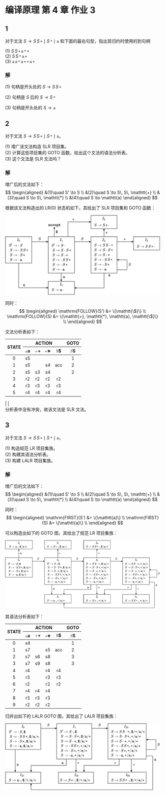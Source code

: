 # 编译原理 第 4 章 作业 3

## 1
对于文法 $S \to S\, S\, \mathtt{+} \mid S\, \mathtt{*} \mid \mathtt{a}$ 和下面的最右句型，指出其归约时使用的到句柄

(1) $S\, S\, \mathtt{+}\, \mathtt{a}\, \mathtt{*}\, \mathtt{+}$  
(2) $S\, S\, \mathtt{*}\, \mathtt{a}\, \mathtt{+}$  
(3) $\mathtt{a}\, \mathtt{a}\, \mathtt{*}\, \mathtt{a}\, \mathtt{+}\, \mathtt{+}\, \mathtt{a}\, \mathtt{+}$

### 解
(1) 句柄是开头处的 $S \to S\, S\, \mathtt{+}$

(2) 句柄是 $S$ 后的 $S \to S\, \mathtt{*}$

(3) 句柄是开头处的 $S \to \mathtt{a}$

## 2
对于文法 $S \to S\, S\, \mathtt{+} \mid S\, \mathtt{*} \mid \mathtt{a}$，

(1) 增广该文法构造 SLR 项目集。  
(2) 计算这些项目集的 GOTO 函数，给出这个文法的语法分析表。  
(3) 这个文法是 SLR 文法吗？

### 解

增广后的文法如下：
$$
\begin{aligned}
    &(1)\quad S' \to S \\
    &(2)\quad S \to S\, S\, \mathtt{+} \\
    &(3)\quad S \to S\, \mathtt{*} \\
    &(4)\quad S \to \mathtt{a}
\end{aligned}
$$

根据该文法构造出的 LR(0) 状态机如下，其给出了 SLR 项目集和 GOTO 函数：

<img src="./3-2-LR0.svg" style="">

同时：
$$
\begin{aligned}
    \mathrm{FOLLOW}(S') &= \{\mathtt{\$}\} \\
    \mathrm{FOLLOW}(S) &= \{\mathtt{+}, \mathtt{*}, \mathtt{a}, \mathtt{\$}\} \\
\end{aligned}
$$

文法分析表如下：
<table>
<thead>
<tr>
<th style="text-align:center" rowspan="2">STATE</th>
<th style="text-align:center" colspan="4">ACTION</th>
<th style="text-align:center" colspan="1">GOTO</th>
</tr>
<tr>
<th style="text-align:center"><span class="katex"><span class="katex-mathml"><math xmlns="http://www.w3.org/1998/Math/MathML"><semantics><mrow><mi mathvariant="monospace">a</mi></mrow><annotation encoding="application/x-tex">\mathtt{a}</annotation></semantics></math></span><span class="katex-html" aria-hidden="true"><span class="base"><span class="strut" style="height:0.43056em;vertical-align:0em;"></span><span class="mord"><span class="mord mathtt">a</span></span></span></span></span></th>
<th style="text-align:center"><span class="katex"><span class="katex-mathml"><math xmlns="http://www.w3.org/1998/Math/MathML"><semantics><mrow><mo lspace="0em" rspace="0em">+</mo></mrow><annotation encoding="application/x-tex">\mathtt{+}</annotation></semantics></math></span><span class="katex-html" aria-hidden="true"><span class="base"><span class="strut" style="height:0.66666em;vertical-align:-0.08333em;"></span><span class="mord"><span class="mord">+</span></span></span></span></span></th>
<th style="text-align:center"><span class="katex"><span class="katex-mathml"><math xmlns="http://www.w3.org/1998/Math/MathML"><semantics><mrow><mo lspace="0em" rspace="0em">∗</mo></mrow><annotation encoding="application/x-tex">\mathtt{*}</annotation></semantics></math></span><span class="katex-html" aria-hidden="true"><span class="base"><span class="strut" style="height:0.46528em;vertical-align:0em;"></span><span class="mord"><span class="mord">∗</span></span></span></span></span></th>
<th style="text-align:center"><span class="katex"><span class="katex-mathml"><math xmlns="http://www.w3.org/1998/Math/MathML"><semantics><mrow><mi mathvariant="monospace">$</mi></mrow><annotation encoding="application/x-tex">\mathtt{\$}</annotation></semantics></math></span><span class="katex-html" aria-hidden="true"><span class="base"><span class="strut" style="height:0.77777em;vertical-align:-0.08333em;"></span><span class="mord"><span class="mord mathtt">$</span></span></span></span></span></th>
<th style="text-align:center"><span class="katex"><span class="katex-mathml"><math xmlns="http://www.w3.org/1998/Math/MathML"><semantics><mrow><mi>S</mi></mrow><annotation encoding="application/x-tex">S</annotation></semantics></math></span><span class="katex-html" aria-hidden="true"><span class="base"><span class="strut" style="height:0.68333em;vertical-align:0em;"></span><span class="mord mathdefault" style="margin-right:0.05764em;">S</span></span></span></span></th>
</tr>
</thead>
<tbody>
<tr>
<td style="text-align:center">0</td>
<td style="text-align:center">s5</td>
<td style="text-align:center"></td>
<td style="text-align:center"></td>
<td style="text-align:center"></td>
<td style="text-align:center">1</td>
</tr>
<tr>
<td style="text-align:center">1</td>
<td style="text-align:center">s5</td>
<td style="text-align:center"></td>
<td style="text-align:center">s4</td>
<td style="text-align:center">acc</td>
<td style="text-align:center">2</td>
</tr>
<tr>
<td style="text-align:center">2</td>
<td style="text-align:center">s5</td>
<td style="text-align:center">s3</td>
<td style="text-align:center">s4</td>
<td style="text-align:center"></td>
<td style="text-align:center">2</td>
</tr>
<tr>
<td style="text-align:center">3</td>
<td style="text-align:center">r2</td>
<td style="text-align:center">r2</td>
<td style="text-align:center">r2</td>
<td style="text-align:center">r2</td>
<td style="text-align:center"></td>
</tr>
<tr>
<td style="text-align:center">4</td>
<td style="text-align:center">r3</td>
<td style="text-align:center">r3</td>
<td style="text-align:center">r3</td>
<td style="text-align:center">r3</td>
<td style="text-align:center"></td>
</tr>
<tr>
<td style="text-align:center">5</td>
<td style="text-align:center">r4</td>
<td style="text-align:center">r4</td>
<td style="text-align:center">r4</td>
<td style="text-align:center">r4</td>
<td style="text-align:center"></td>
</tr>
</tbody>
</table>
| <!--  | STATE | $\mathtt{a}$ | $\mathtt{+}$ | $\mathtt{*}$ | $\mathtt{\$}$ | $S$ |
| :---: | :---: | :----------: | :----------: | :----------: | :-----------: |
|   0   |  s5   |              |              |              |       1       |
|   1   |  s5   |              |      s4      |     acc      |       2       |
|   2   |  s5   |      s3      |      s4      |              |       2       |
|   3   |  r2   |      r2      |      r2      |      r2      |               |
|   4   |  r3   |      r3      |      r3      |      r3      |               |
|   5   |  r4   |      r4      |      r4      |      r4      |               | --> |

<!-- $$
\begin{aligned}
S' &\to \cdot\, S \\
S' &\to S \cdot \\
S &\to \cdot\, S\, S\, \mathtt{+} \\
S &\to S \cdot S\, \mathtt{+} \\
S &\to S\, S \cdot \mathtt{+} \\
S &\to S\, S\, \mathtt{+}\, \cdot  \\
S &\to \cdot\, S\, \mathtt{*} \\
S &\to S \cdot \mathtt{*} \\
S &\to S\, \mathtt{*}\, \cdot \\
S &\to \cdot\, \mathtt{a} \\
S &\to \mathtt{a}\, \cdot \\
\end{aligned}
$$

$$
\begin{aligned}
S' &\to \cdot\, S \\
S &\to \cdot\, S\, S\, \mathtt{+} \\
S &\to \cdot\, S\, \mathtt{*} \\
S &\to \cdot\, \mathtt{a} \\
\end{aligned}
$$
$$
\begin{aligned}
S' &\to S\, \cdot \\
S &\to S \cdot S\, \mathtt{+} \\
S &\to S \cdot \mathtt{*} \\
S &\to \cdot\, S\, S\, \mathtt{+} \\
S &\to \cdot\, S\, \mathtt{*} \\
S &\to \cdot\, \mathtt{a} \\
\end{aligned}
$$
$$
\begin{aligned}
S &\to S\, S \cdot \mathtt{+} \\
S &\to S \cdot S\, \mathtt{+} \\
S &\to S \cdot \mathtt{*} \\
S &\to \cdot\, S\, S\, \mathtt{+} \\
S &\to \cdot\, S\, \mathtt{*} \\
S &\to \cdot\, \mathtt{a} \\
\end{aligned}
$$
$$
\begin{aligned}
\end{aligned}
$$
$$
\begin{aligned}
\end{aligned}
$$ -->
<br>
分析表中没有冲突，故该文法是 SLR 文法。

<div style="page-break-after: always;"></div>

## 3
对于文法 $S \to S\, S\, \mathtt{+} \mid S\, \mathtt{*} \mid \mathtt{a}$，

(1) 构造规范 LR 项目集族。  
(2) 构建其语法分析表。  
(3) 构建 LALR 项目集族。

### 解

增广后的文法如下：
$$
\begin{aligned}
    &(1)\quad S' \to S \\
    &(2)\quad S \to S\, S\, \mathtt{+} \\
    &(3)\quad S \to S\, \mathtt{*} \\
    &(4)\quad S \to \mathtt{a}
\end{aligned}
$$


同时：
$$
\begin{aligned}
    \mathrm{FIRST}(S') &= \{\mathtt{a}\} \\
    \mathrm{FIRST}(S) &= \{\mathtt{a}\} \\
\end{aligned}
$$

可以构造出如下的 GOTO 图，其给出了规范 LR 项目集族：

<img src="./3-3-LR1.svg" style="">

<div style="page-break-after: always;"></div>

其语法分析表如下：<table>
<thead>
<tr>
<th style="text-align:center" rowspan="2">STATE</th>
<th style="text-align:center" colspan="4">ACTION</th>
<th style="text-align:center" colspan="1">GOTO</th>
</tr>
<tr>
<th style="text-align:center"><span class="katex"><span class="katex-mathml"><math xmlns="http://www.w3.org/1998/Math/MathML"><semantics><mrow><mi mathvariant="monospace">a</mi></mrow><annotation encoding="application/x-tex">\mathtt{a}</annotation></semantics></math></span><span class="katex-html" aria-hidden="true"><span class="base"><span class="strut" style="height:0.43056em;vertical-align:0em;"></span><span class="mord"><span class="mord mathtt">a</span></span></span></span></span></th>
<th style="text-align:center"><span class="katex"><span class="katex-mathml"><math xmlns="http://www.w3.org/1998/Math/MathML"><semantics><mrow><mo lspace="0em" rspace="0em">+</mo></mrow><annotation encoding="application/x-tex">\mathtt{+}</annotation></semantics></math></span><span class="katex-html" aria-hidden="true"><span class="base"><span class="strut" style="height:0.66666em;vertical-align:-0.08333em;"></span><span class="mord"><span class="mord">+</span></span></span></span></span></th>
<th style="text-align:center"><span class="katex"><span class="katex-mathml"><math xmlns="http://www.w3.org/1998/Math/MathML"><semantics><mrow><mo lspace="0em" rspace="0em">∗</mo></mrow><annotation encoding="application/x-tex">\mathtt{*}</annotation></semantics></math></span><span class="katex-html" aria-hidden="true"><span class="base"><span class="strut" style="height:0.46528em;vertical-align:0em;"></span><span class="mord"><span class="mord">∗</span></span></span></span></span></th>
<th style="text-align:center"><span class="katex"><span class="katex-mathml"><math xmlns="http://www.w3.org/1998/Math/MathML"><semantics><mrow><mi mathvariant="monospace">$</mi></mrow><annotation encoding="application/x-tex">\mathtt{\$}</annotation></semantics></math></span><span class="katex-html" aria-hidden="true"><span class="base"><span class="strut" style="height:0.77777em;vertical-align:-0.08333em;"></span><span class="mord"><span class="mord mathtt">$</span></span></span></span></span></th>
<th style="text-align:center"><span class="katex"><span class="katex-mathml"><math xmlns="http://www.w3.org/1998/Math/MathML"><semantics><mrow><mi>S</mi></mrow><annotation encoding="application/x-tex">S</annotation></semantics></math></span><span class="katex-html" aria-hidden="true"><span class="base"><span class="strut" style="height:0.68333em;vertical-align:0em;"></span><span class="mord mathdefault" style="margin-right:0.05764em;">S</span></span></span></span></th>
</tr>
</thead>
<tbody>
<tr>
<td style="text-align:center">0</td>
<td style="text-align:center">s4</td>
<td style="text-align:center"></td>
<td style="text-align:center"></td>
<td style="text-align:center"></td>
<td style="text-align:center">1</td>
</tr>
<tr>
<td style="text-align:center">1</td>
<td style="text-align:center">s7</td>
<td style="text-align:center"></td>
<td style="text-align:center">s5</td>
<td style="text-align:center">acc</td>
<td style="text-align:center">2</td>
</tr>
<tr>
<td style="text-align:center">2</td>
<td style="text-align:center">s7</td>
<td style="text-align:center">s6</td>
<td style="text-align:center">s8</td>
<td style="text-align:center"></td>
<td style="text-align:center">3</td>
</tr>
<tr>
<td style="text-align:center">3</td>
<td style="text-align:center">s7</td>
<td style="text-align:center">s9</td>
<td style="text-align:center">s8</td>
<td style="text-align:center"></td>
<td style="text-align:center">3</td>
</tr>
<tr>
<td style="text-align:center">4</td>
<td style="text-align:center">r4</td>
<td style="text-align:center"></td>
<td style="text-align:center">r4</td>
<td style="text-align:center">r4</td>
<td style="text-align:center"></td>
</tr>
<tr>
<td style="text-align:center">5</td>
<td style="text-align:center">r3</td>
<td style="text-align:center"></td>
<td style="text-align:center">r3</td>
<td style="text-align:center">r3</td>
<td style="text-align:center"></td>
</tr>
<tr>
<td style="text-align:center">6</td>
<td style="text-align:center">r2</td>
<td style="text-align:center"></td>
<td style="text-align:center">r2</td>
<td style="text-align:center">r2</td>
<td style="text-align:center"></td>
</tr>
<tr>
<td style="text-align:center">7</td>
<td style="text-align:center">r4</td>
<td style="text-align:center">r4</td>
<td style="text-align:center">r4</td>
<td style="text-align:center"></td>
<td style="text-align:center"></td>
</tr>
<tr>
<td style="text-align:center">8</td>
<td style="text-align:center">r3</td>
<td style="text-align:center">r3</td>
<td style="text-align:center">r3</td>
<td style="text-align:center"></td>
<td style="text-align:center"></td>
</tr>
<tr>
<td style="text-align:center">9</td>
<td style="text-align:center">r2</td>
<td style="text-align:center">r2</td>
<td style="text-align:center">r2</td>
<td style="text-align:center"></td>
<td style="text-align:center"></td>
</tr>
</tbody>
</table>
<!-- | STATE | $\mathtt{a}$ | $\mathtt{+}$ | $\mathtt{*}$ | $\mathtt{\$}$ |  $S$  |
| :---: | :----------: | :----------: | :----------: | :-----------: | :---: |
|   0   |      s4      |              |              |               |   1   |
|   1   |      s7      |              |      s5      |      acc      |   2   |
|   2   |      s7      |      s6      |      s8      |               |   3   |
|   3   |      s7      |      s9      |      s8      |               |   3   |
|   4   |      r4      |              |      r4      |      r4       |       |
|   5   |      r3      |              |      r3      |      r3       |       |
|   6   |      r2      |              |      r2      |      r2       |       |
|   7   |      r4      |      r4      |      r4      |               |       |
|   8   |      r3      |      r3      |      r3      |               |       |
|   9   |      r2      |      r2      |      r2      |               |       | -->

<!-- $$
\begin{aligned}
S' &\to \cdot\, S , \mathtt{\$}\\
S &\to \cdot\, S\, S\, \mathtt{+}, \mathtt{\$}/\mathtt{a}/\mathtt{*} \\
S &\to \cdot\, S\, \mathtt{*} , \mathtt{\$}/\mathtt{a}/\mathtt{*} \\
S &\to \cdot\, \mathtt{a} , \mathtt{\$}/\mathtt{a}/\mathtt{*} \\
\end{aligned}
$$

$$
\begin{aligned}
S' &\to S\, \cdot , \mathtt{\$}\\
S &\to S \cdot S\, \mathtt{+}, \mathtt{\$}/\mathtt{a}/\mathtt{*} \\
S &\to S \cdot \mathtt{*} , \mathtt{\$}/\mathtt{a}/\mathtt{*} \\
S &\to \cdot\, S\, S\, \mathtt{+}, \mathtt{+}/\mathtt{a}/\mathtt{*} \\
S &\to \cdot\, S\, \mathtt{*} , \mathtt{+}/\mathtt{a}/\mathtt{*} \\
S &\to \cdot\, \mathtt{a} , \mathtt{+}/\mathtt{a}/\mathtt{*} \\
\end{aligned}
$$
$$
\begin{aligned}
S &\to S\, S \cdot \mathtt{+}, \mathtt{\$}/\mathtt{a}/\mathtt{*} \\
S &\to S \cdot S\, \mathtt{+}, \mathtt{+}/\mathtt{a}/\mathtt{*} \\
S &\to S \cdot \mathtt{*} , \mathtt{+}/\mathtt{a}/\mathtt{*} \\
S &\to \cdot\, S\, S\, \mathtt{+}, \mathtt{+}/\mathtt{a}/\mathtt{*} \\
S &\to \cdot\, S\, \mathtt{*} , \mathtt{+}/\mathtt{a}/\mathtt{*} \\
S &\to \cdot\, \mathtt{a} , \mathtt{+}/\mathtt{a}/\mathtt{*} \\
\end{aligned}
$$
$$
\begin{aligned}
S &\to S\, S \cdot \mathtt{+}, \mathtt{+}/\mathtt{a}/\mathtt{*} \\
S &\to S \cdot S\, \mathtt{+}, \mathtt{+}/\mathtt{a}/\mathtt{*} \\
S &\to S \cdot \mathtt{*} , \mathtt{+}/\mathtt{a}/\mathtt{*} \\
S &\to \cdot\, S\, S\, \mathtt{+}, \mathtt{+}/\mathtt{a}/\mathtt{*} \\
S &\to \cdot\, S\, \mathtt{*} , \mathtt{+}/\mathtt{a}/\mathtt{*} \\
S &\to \cdot\, \mathtt{a} , \mathtt{+}/\mathtt{a}/\mathtt{*} \\
\end{aligned}
$$
$$
\begin{aligned}
S \to \mathtt{a}\, \cdot, \mathtt{\$}/\mathtt{a}/\mathtt{*} \\
\end{aligned}
$$
$$
\begin{aligned}
S \to \mathtt{a}\, \cdot, \mathtt{+}/\mathtt{a}/\mathtt{*} \\
\end{aligned}
$$
$$
\begin{aligned}
S \to S\, \mathtt{*}\, \cdot, \mathtt{\$}/\mathtt{a}/\mathtt{*} \\
\end{aligned}
$$
$$
\begin{aligned}
S \to S\, \mathtt{*}\, \cdot, \mathtt{+}/\mathtt{a}/\mathtt{*} \\
\end{aligned}
$$
$$
\begin{aligned}
S \to S\, S\, \mathtt{+}\, \cdot, \mathtt{\$}/\mathtt{a}/\mathtt{*} \\
\end{aligned}
$$
$$
\begin{aligned}
S \to S\, S\, \mathtt{+}\, \cdot, \mathtt{+}/\mathtt{a}/\mathtt{*} \\
\end{aligned}
$$ -->

归并出如下的 LALR GOTO 图，其给出了 LALR 项目集族：

<img src="./3-3-LALR.svg" style="">